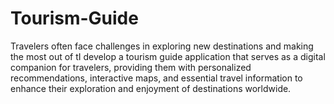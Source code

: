 # Tourism-Guide
Travelers often face challenges in exploring new destinations and making the most out of tI develop a tourism guide application that serves as a digital companion for travelers, providing them with personalized recommendations, interactive maps, and essential travel information to enhance their exploration and enjoyment of destinations worldwide.
